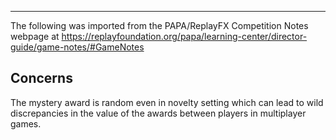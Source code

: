 ***
The following was imported from the PAPA/ReplayFX Competition Notes webpage at https://replayfoundation.org/papa/learning-center/director-guide/game-notes/#GameNotes

## Concerns
            
The mystery award is random even in novelty setting which can lead to wild discrepancies in the value of the awards between players in multiplayer games.